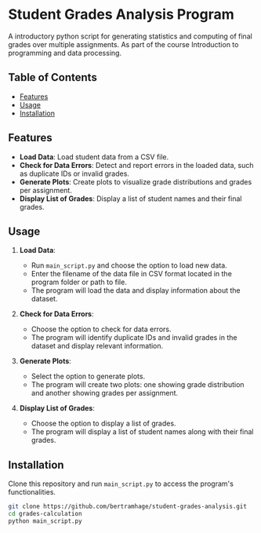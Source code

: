 # Student Grades Analysis Program

A introductory python script for generating statistics and computing of final grades over multiple assignments. As part of the course Introduction to programming and data processing. 

## Table of Contents
- [Features](#features)
- [Usage](#usage)
- [Installation](#installation)

## Features

- **Load Data**: Load student data from a CSV file.
- **Check for Data Errors**: Detect and report errors in the loaded data, such as duplicate IDs or invalid grades.
- **Generate Plots**: Create plots to visualize grade distributions and grades per assignment.
- **Display List of Grades**: Display a list of student names and their final grades.

## Usage

1. **Load Data**:
   - Run `main_script.py` and choose the option to load new data.
   - Enter the filename of the data file in CSV format located in the program folder or path to file.
   - The program will load the data and display information about the dataset.

2. **Check for Data Errors**:
   - Choose the option to check for data errors.
   - The program will identify duplicate IDs and invalid grades in the dataset and display relevant information.

3. **Generate Plots**:
   - Select the option to generate plots.
   - The program will create two plots: one showing grade distribution and another showing grades per assignment.

4. **Display List of Grades**:
   - Choose the option to display a list of grades.
   - The program will display a list of student names along with their final grades.

## Installation

Clone this repository and run `main_script.py` to access the program's functionalities.

```bash
git clone https://github.com/bertramhage/student-grades-analysis.git
cd grades-calculation
python main_script.py
